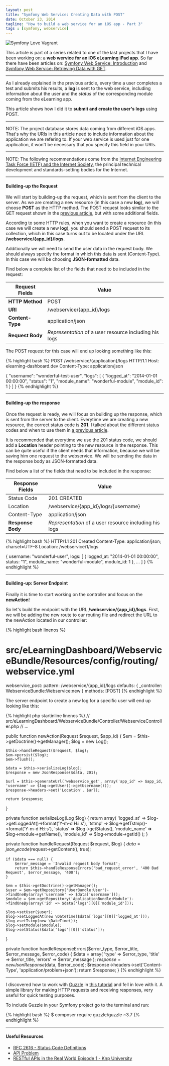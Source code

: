 ```yaml
---
layout: post
title: "Symfony Web Service: Creating Data with POST"
date: October 23, 2014
tagline: "How to build a web service for an iOS app - Part 3"
tags : [symfony, webservice]
---
```


![Symfony Love Vagrant](http://miriamtocino.github.io/images/web-service-post.svg)

This article is part of a series related to one of the last projects that I have been working on: a **web wervice for an iOS eLearning iPad app**. So far there have been articles on: [Symfony Web Service: Introduction](http://www.miriamtocino.com/articles/symfony-web-service-introduction/) and [Symfony Web Service: Retrieving Data with GET](http://www.miriamtocino.com/articles/symfony-web-service-retrieving-data-with-get/).

- - -

As I already explained in the previous article, every time a user completes a test and submits his results, a **log** is sent to the web service, including information about the user and the _status_ of the corresponding module coming from the eLearning app.

This article shows how I did it to **submit and create the user's logs** using POST.

- - -

NOTE: The project database stores data coming from different iOS apps. That's why the URIs in this article need to include information about the application we are refering to. If your web service is used just for one application, it won't be necessary that you specify this field in your URIs.

- - -

NOTE: The following recommendations come from the [Internet Engineering Task Force (IETF) and the Internet Society](http://en.wikipedia.org/wiki/Internet_Engineering_Task_Force), the principal technical development and standards-setting bodies for the Internet.

- - -

#### Building-up the Request

We will start by building-up the request, which is sent from the client to the server. As we are creating a new resource (in this case a new **log**), we will choose **POST** as the HTTP method. The POST request looks similar to the GET request shown in the [previous article](http://www.miriamtocino.com/articles/symfony-web-service-retrieving-data-with-get/), but with some additional fields.

According to some HTTP rules, when you want to create a resource (in this case we will create a new **log**), you should send a POST request to its collection, which in this case turns out to be located under the URL **/webservice/{app_id}/logs**.

Additionally we will need to send the user data in the request body. We should always specify the format in which this data is sent (Content-Type). In this case we will be choosing **JSON-formatted** data.

Find below a complete list of the fields that need to be included in the request:

| Request Fields     | Value                                                   |
|--------------------|---------------------------------------------------------|
| **HTTP Method**    | POST                                                    |
| **URI**            | /webservice/{app_id}/logs                               |
| **Content-Type**   | application/json                                        |
| **Request Body**   | _Representation_ of a user resource including his logs  |

The POST request for this case will end up looking something like this:

{% highlight bash %}
POST /webservice/{application}/logs HTTP/1.1
Host: elearning-dashboard.dev
Content-Type: application/json

{
  "username": "wonderful-test-user",
  "logs": [
      { "logged_at": "2014-01-01 00:00:00",
        "status": "1",
        "module_name": "wonderful-module",
        "module_id": 1
      }
  ]
}
{% endhighlight %}

- - -

#### Building-up the response

Once the request is ready, we will focus on building up the response, which is sent from the server to the client. Everytime we are creating a new resource, the correct status code is **201**. I talked about the different status codes and when to use them in [a previous article](http://www.miriamtocino.com/articles/symfony-web-service-introduction/).

It is recommended that everytime we use the 201 status code, we should add a **Location** header pointing to the new resource in the response. This can be quite useful if the client needs that information, because we will be saving him one request to the webservice. We will be sending the data in the response body as JSON-formatted data.

Find below a list of the fields that need to be included in the response:

| Response Fields    | Value                                 |
|--------------------|---------------------------------------|
| Status Code        | 201 CREATED                           |
| Location           | /webservice/{app_id}/logs/{username}  |
| Content-Type       | application/json                      |
| **Response Body**  | _Representation_ of a user resource including his logs  |

{% highlight bash %}
HTTP/1.1 201 Created
Content-Type: application/json; charset=UTF-8
Location: /webservice/1/logs

{
  username: "wonderful-user",
  logs: [
    { logged_at: "2014-01-01 00:00:00",
      status: "1",
      module_name: "wonderful-module",
      module_id: 1
    },
    ...
  ]
}
{% endhighlight %}

- - -

#### Building-up: Server Endpoint

Finally it is time to start working on the controller and focus on the **newAction**!

So let's build the endpoint with the URL **/webservice/{app_id}/logs**. First, we will be adding the new route to our routing file and redirect the URL to the newAction located in our controller:

{% highlight bash linenos %}
# src/eLearningDashboard/WebserviceBundle/Resources/config/routing/webservice.yml
webservice_post:
    pattern: /webservice/{app_id}/logs
    defaults: { _controller: WebserviceBundle:Webservice:new }
    methods: [POST]
{% endhighlight %}

The server endpoint to create a new log for a specific user will end up looking like this:

{% highlight php startinline linenos %}
// src/eLearningDashboard/WebserviceBundle/Controller/WebserviceController.php
// ...

public function newAction(Request $request, $app_id)
{
    $em = $this->getDoctrine()->getManager();
    $log = new Log();

    $this->handleRequest($request, $log);
    $em->persist($log);
    $em->flush();

    $data = $this->serializeLog($log);
    $response = new JsonResponse($data, 201);

    $url = $this->generateUrl('webservice_get', array('app_id' => $app_id, 'username' => $log->getUser()->getUsername()));
    $response->headers->set('Location', $url);

    return $response;
}

private function serializeLog(Log $log)
{
    return array(
        'logged_at' => $log->getLoggedAt()->format('Y-m-d H:i:s'),
        'tstmp' => $log->getTstmp()->format('Y-m-d H:i:s'),
        'status' => $log->getStatus(),
        'module_name' => $log->module->getName(),
        'module_id' => $log->module->getId()
    );
}

private function handleRequest(Request $request, $log)
{
    $data = json_decode($request->getContent(), true);

    if ($data === null) {
        $error_message = 'Invalid request body format';
        return $this->handleResponseErrors('bad_request_error', '400 Bad Request', $error_message, '400');
    }

    $em = $this->getDoctrine()->getManager();
    $user = $em->getRepository('UserBundle:User')->findOneBy(array('username' => $data['username']));
    $module = $em->getRepository('ApplicationBundle:Module')->findOneBy(array('id' => $data['logs'][0]['module_id']));

    $log->setUser($user);
    $log->setLoggedAt(new \DateTime($data['logs'][0]['logged_at']));
    $log->setTstmp(new \DateTime());
    $log->setModule($module);
    $log->setStatus($data['logs'][0]['status']);
}

private function handleResponseErrors($error_type, $error_title, $error_message, $error_code)
{
    $data = array(
        'type' => $error_type,
        'title' => $error_title,
        'errors' => $error_message
    );
    $response = new JsonResponse($data, $error_code);
    $response->headers->set('Content-Type', 'application/problem+json');
    return $response;
}
{% endhighlight %}

- - -

I discovered how to work with [Guzzle](http://guzzle3.readthedocs.org/) in [this tutorial](http://knpuniversity.com/screencast/rest) and fell in love with it. A simple library for making HTTP requests and receiving responses, very useful for quick testing purposes.

To include Guzzle in your Symfony project go to the terminal and run:

{% highlight bash %}
$ composer require guzzle/guzzle ~3.7
{% endhighlight %}

- - -

#### Useful Resources

* [RFC 2616 - Status Code Definitions](http://www.w3.org/Protocols/rfc2616/rfc2616-sec10.html)
* [API Problem](https://tools.ietf.org/html/draft-nottingham-http-problem-07)
* [RESTful APIs in the Real World Episode 1 - Knp University](http://knpuniversity.com/screencast/rest)







